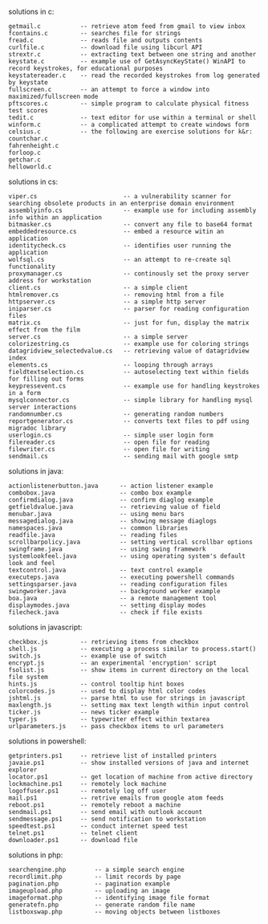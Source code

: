 solutions in c:

    getmail.c           -- retrieve atom feed from gmail to view inbox
    fcontains.c         -- searches file for strings
    fread.c             -- reads file and outputs contents
    curlfile.c          -- download file using libcurl API
    strextr.c           -- extracting text between one string and another
    keystate.c          -- example use of GetAsyncKeyState() WinAPI to record keystrokes, for educational purposes
    keystatereader.c    -- read the recorded keystrokes from log generated by keystate
    fullscreen.c        -- an attempt to force a window into maximized/fullscreen mode
    pftscores.c         -- simple program to calculate physical fitness test scores
    tedit.c             -- text editor for use within a terminal or shell
    winform.c           -- a complicated attempt to create windows form
    celsius.c           -- the following are exercise solutions for k&r:
    countchar.c
    fahrenheight.c
    forloop.c
    getchar.c
    helloworld.c

solutions in cs:

    viper.cs                        -- a vulnerability scanner for searching obsolete products in an enterprise domain environment
    assemblyinfo.cs                 -- example use for including assembly info within an application
    bitmasker.cs                    -- convert any file to base64 format
    embeddedresource.cs             -- embed a resource witin an application
    identitycheck.cs                -- identifies user running the application
    wolfsql.cs                      -- an attempt to re-create sql functionality
    proxymanager.cs                 -- continously set the proxy server address for workstation
    client.cs                       -- a simple client
    htmlremover.cs                  -- removing html from a file
    httpserver.cs                   -- a simple http server
    iniparser.cs                    -- parser for reading configuration files
    matrix.cs                       -- just for fun, display the matrix effect from the film
    server.cs                       -- a simple server
    colorizestring.cs               -- example use for coloring strings
    datagridview_selectedvalue.cs   -- retrieving value of datagridview index
    elements.cs                     -- looping through arrays
    fieldtextselection.cs           -- autoselecting text within fields for filling out forms
    keypressevent.cs                -- example use for handling keystrokes in a form
    mysqlconnector.cs               -- simple library for handling mysql server interactions
    randomnumber.cs                 -- generating random numbers
    reportgenerator.cs              -- converts text files to pdf using migradoc library
    userlogin.cs                    -- simple user login form
    filereader.cs                   -- open file for reading
    filewriter.cs                   -- open file for writing
    sendmail.cs                     -- sending mail with google smtp

solutions in java:

    actionlistenerbutton.java      -- action listener example
    combobox.java                  -- combo box example
    confirmdialog.java             -- confirm diaglog example
    getfieldvalue.java             -- retrieving value of field
    menubar.java                   -- using menu bars
    messagedialog.java             -- showing message diaglogs
    namespaces.java                -- common libraries
    readfile.java                  -- reading files
    scrollbarpolicy.java           -- setting vertical scrollbar options
    swingframe.java                -- using swing framework
    systemlookfeel.java            -- using operating system's default look and feel    
    textcontrol.java               -- text control example
    executeps.java                 -- executing powershell commands
    settingsparser.java            -- reading configuration files
    swingworker.java               -- background worker example
    boa.java                       -- a remote management tool      
    displaymodes.java              -- setting display modes
    filecheck.java                 -- check if file exists

solutions in javascript:

    checkbox.js         -- retrieving items from checkbox
    shell.js            -- executing a process similar to process.start()
    switch.js           -- example use of switch
    encrypt.js          -- an experimental 'encryption' script
    fsolist.js          -- show items in current directory on the local file system
    hints.js            -- control tooltip hint boxes
    colorcodes.js       -- used to display html color codes
    jshtml.js           -- parse html to use for strings in javascript
    maxlength.js        -- setting max text length within input control
    ticker.js           -- news ticker example
    typer.js            -- typewriter effect within textarea
    urlparameters.js    -- pass checkbox items to url parameters

solutions in powershell:

    getprinters.ps1     -- retrieve list of installed printers
    javaie.ps1          -- show installed versions of java and internet explorer
    locator.ps1         -- get location of machine from active directory
    lockmachine.ps1     -- remotely lock machine
    logoffuser.ps1      -- remotely log off user
    mail.ps1            -- retrive emails from google atom feeds
    reboot.ps1          -- remotely reboot a machine
    sendmail.ps1        -- send email with outlook account
    sendmessage.ps1     -- send notification to workstation
    speedtest.ps1       -- conduct internet speed test
    telnet.ps1          -- telnet client
    downloader.ps1      -- download file

solutions in php:

    searchengine.php        -- a simple search engine
    recordlimit.php         -- limit records by page
    pagination.php          -- pagination example
    imageupload.php         -- uploading an image
    imageformat.php         -- identifying image file format
    generatefn.php          -- generate random file name
    listboxswap.php         -- moving objects between listboxes
